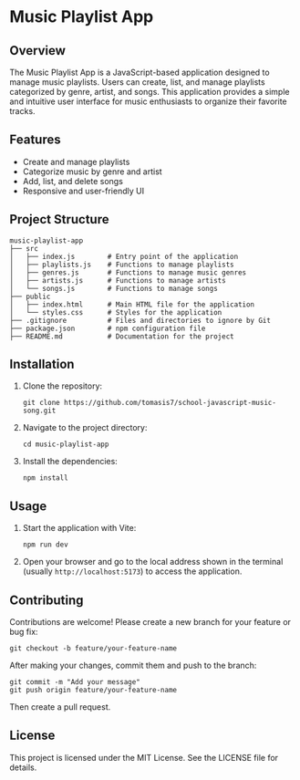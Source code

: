# Music Playlist App

## Overview

The Music Playlist App is a JavaScript-based application designed to manage music playlists. Users can create, list, and manage playlists categorized by genre, artist, and songs. This application provides a simple and intuitive user interface for music enthusiasts to organize their favorite tracks.

## Features

- Create and manage playlists
- Categorize music by genre and artist
- Add, list, and delete songs
- Responsive and user-friendly UI

## Project Structure

```
music-playlist-app
├── src
│   ├── index.js        # Entry point of the application
│   ├── playlists.js    # Functions to manage playlists
│   ├── genres.js       # Functions to manage music genres
│   ├── artists.js      # Functions to manage artists
│   └── songs.js        # Functions to manage songs
├── public
│   ├── index.html      # Main HTML file for the application
│   └── styles.css      # Styles for the application
├── .gitignore          # Files and directories to ignore by Git
├── package.json        # npm configuration file
├── README.md           # Documentation for the project
```

## Installation

1. Clone the repository:
   ```
   git clone https://github.com/tomasis7/school-javascript-music-song.git
   ```
2. Navigate to the project directory:
   ```
   cd music-playlist-app
   ```
3. Install the dependencies:
   ```
   npm install
   ```

## Usage

1. Start the application with Vite:
   ```
   npm run dev
   ```
2. Open your browser and go to the local address shown in the terminal (usually `http://localhost:5173`) to access the application.

## Contributing

Contributions are welcome! Please create a new branch for your feature or bug fix:

```
git checkout -b feature/your-feature-name
```

After making your changes, commit them and push to the branch:

```
git commit -m "Add your message"
git push origin feature/your-feature-name
```

Then create a pull request.

## License

This project is licensed under the MIT License. See the LICENSE file for details.
